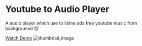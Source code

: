 <h1>Youtube to Audio Player</h1>
<p>A audio player which use to listne ads free youtube music from backgrounsd 😊</p>
<a href="https://toolssphere.netlify.app/yt/"/>Watch Demo</a>
<img src="https://blogger.googleusercontent.com/img/a/AVvXsEjaCCrRxgJqTyxvt6t9fNaxo8E-1rlhXPZavY7zfatYVjPhxTiOPPxKQcRDtDGP972w-Sj3WJfIY6F4XqtCr-Z6bgv_70ymYcwq-4aRBgpM54KhQZFTOkP6SGyIO4InzUaVcK9ZN0-Lp-7enAzJKIT2-RnwuegYw2H-jtvnMATVORFKKMdpa95qynCy1_4" alt="thumbnail_image"/>
